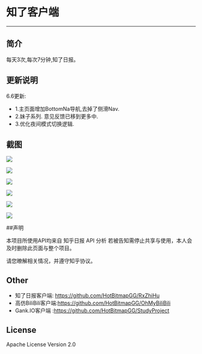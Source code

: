 # 知了客户端
------
## 简介

每天3次,每次7分钟,知了日报。

## 更新说明
6.6更新:</p>
* 1.主页面增加BottomNa导航,去掉了侧滑Nav.
* 2.妹子系列. 意见反馈已移到更多中.
* 3.优化夜间模式切换逻辑.



## 截图

![](https://github.com/HotBitmapGG/RxZhiHu/blob/https--github.com/HotBitmapGG/RxZhiHuDaily/screenphoto/photo_2.jpg?raw=true)

![](https://github.com/HotBitmapGG/RxZhiHu/blob/https--github.com/HotBitmapGG/RxZhiHuDaily/screenphoto/photo_3.jpg?raw=true)

![](https://github.com/HotBitmapGG/RxZhiHu/blob/https--github.com/HotBitmapGG/RxZhiHuDaily/screenphoto/photo_4.jpg?raw=true)

![](https://github.com/HotBitmapGG/RxZhiHu/blob/https--github.com/HotBitmapGG/RxZhiHuDaily/screenphoto/photo_5.jpg?raw=true)

![](https://github.com/HotBitmapGG/RxZhiHu/blob/https--github.com/HotBitmapGG/RxZhiHuDaily/screenphoto/photo_6.jpg?raw=true)

![](https://github.com/HotBitmapGG/RxZhiHu/blob/https--github.com/HotBitmapGG/RxZhiHuDaily/screenphoto/photo_8.jpg?raw=true)

##声明

本项目所使用API均来自 知乎日报 API 分析
若被告知需停止共享与使用，本人会及时删除此页面与整个项目。
</p>请您暸解相关情况，并遵守知乎协议。


## Other

* 知了日报客户端: https://github.com/HotBitmapGG/RxZhiHu
* 高仿BiliBili客户端:https://github.com/HotBitmapGG/OhMyBiliBili
* Gank.IO客户端 :https://github.com/HotBitmapGG/StudyProject

## License

Apache License Version 2.0




